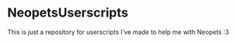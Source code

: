 # NeopetsUserscripts
This is just a repository for userscripts I've made to help me with Neopets :3
